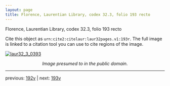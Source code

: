 ```yaml
---
layout: page
title: Florence, Laurentian Library, codex 32.3, folio 193 recto
---
```


Florence, Laurentian Library, codex 32.3, folio 193 recto

Cite this object as `urn:cite2:citelaur:laur32pages.v1:193r`.  The full image is linked to a citation tool you can use to cite regions of the image.

[![laur32_3_0393](http://www.homermultitext.org/iipsrv?IIIF=/project/homer/pyramidal/deepzoom/citelaur/laur32imgs/v1/laur32_3_0393.tif/full/800,/0/default.jpg)](http://www.homermultitext.org/ict2/?urn=urn:cite2:citelaur:laur32imgs.v1:laur32_3_0393) 

<p style="text-align: center; font-style: italic;">Image presumed to in the public domain.</p>

---

previous: [192v](../192v/) | next: [193v](../193v/)